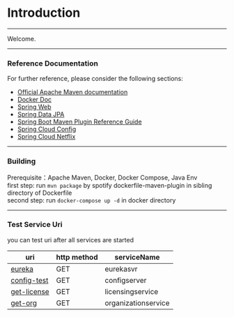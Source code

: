 # Introduction    
***   
Welcome.     

***
### Reference Documentation
For further reference, please consider the following sections:

* [Official Apache Maven documentation](https://maven.apache.org/guides/index.html)
* [Docker Doc](https://docs.docker.com/)
* [Spring Web](https://docs.spring.io/spring-boot/docs/2.2.5.RELEASE/reference/htmlsingle/#boot-features-developing-web-applications)
* [Spring Data JPA](https://docs.spring.io/spring-boot/docs/2.2.5.RELEASE/reference/htmlsingle/#boot-features-jpa-and-spring-data)
* [Spring Boot Maven Plugin Reference Guide](https://docs.spring.io/spring-boot/docs/2.2.5.RELEASE/maven-plugin/)
* [Spring Cloud Config](https://cloud.spring.io/spring-cloud-static/spring-cloud-config/2.2.2.RELEASE/reference/html/)
* [Spring Cloud Netflix](https://cloud.spring.io/spring-cloud-static/spring-cloud-netflix/2.2.2.RELEASE/reference/html/)   

***   
### Building   
Prerequisite：Apache Maven, Docker, Docker Compose, Java Env    
first step: run `mvn package` by spotify dockerfile-maven-plugin in sibling directory of Dockerfile    
second step: run `docker-compose up -d` in docker directory       

***
### Test Service Uri     
you can test uri after all services are started    

uri | http method | serviceName   
-- | -- | -- 
[eureka](http://localhost:8761) | GET | eurekasvr    
[config-test](http://localhost:8888/licensingservice/dev) | GET | configserver  
[get-license](http://localhost:8082/v1/organizations/e254f8c-c442-4ebe-a82a-e2fc1d1ff78a/licenses/f3831f8c-c338-4ebe-a82a-e2fc1d1ff78a/feign) | GET | licensingservice    
[get-org](http://localhost:8085/v1/organizations/e254f8c-c442-4ebe-a82a-e2fc1d1ff78a) | GET | organizationservice



